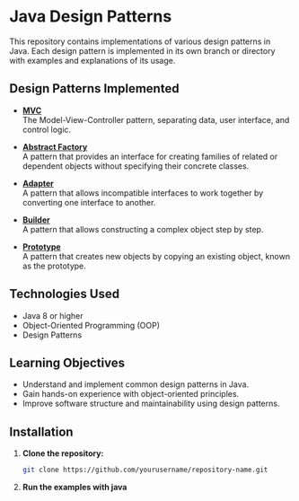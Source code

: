 # Java Design Patterns

This repository contains implementations of various design patterns in Java. Each design pattern is implemented in its own branch or directory with examples and explanations of its usage.

## Design Patterns Implemented

- **[MVC](MVC)**  
  The Model-View-Controller pattern, separating data, user interface, and control logic.

- **[Abstract Factory](abstract-factory)**  
  A pattern that provides an interface for creating families of related or dependent objects without specifying their concrete classes.

- **[Adapter](adapter)**  
  A pattern that allows incompatible interfaces to work together by converting one interface to another.

- **[Builder](builder)**  
  A pattern that allows constructing a complex object step by step.

- **[Prototype](prototype)**  
  A pattern that creates new objects by copying an existing object, known as the prototype.

## Technologies Used

- Java 8 or higher
- Object-Oriented Programming (OOP)
- Design Patterns

## Learning Objectives

- Understand and implement common design patterns in Java.
- Gain hands-on experience with object-oriented principles.
- Improve software structure and maintainability using design patterns.

## Installation

1. **Clone the repository:**
   ```bash
   git clone https://github.com/yourusername/repository-name.git

2. **Run the examples with java**
